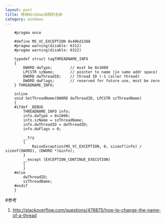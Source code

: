 ```yaml
---
layout: post
title: 修改Windows线程的名称
category: windows
---
```



        #pragma once

        #define MS_VC_EXCEPTION 0x406d1388
        #pragma warning(disable: 6312)
        #pragma warning(disable: 6322)

        typedef struct tagTHREADNAME_INFO
        {
            DWORD dwType;        // must be 0x1000
            LPCSTR szName;       // pointer to name (in same addr space)
            DWORD dwThreadID;    // thread ID (-1 caller thread)
            DWORD dwFlags;       // reserved for future use, most be zero
        } THREADNAME_INFO;

        inline
        void SetThreadName(DWORD dwThreadID, LPCSTR szThreadName)
        {
        #ifdef _DEBUG
            THREADNAME_INFO info;
            info.dwType = 0x1000;
            info.szName = szThreadName;
            info.dwThreadID = dwThreadID;
            info.dwFlags = 0;

            __try
            {
                RaiseException(MS_VC_EXCEPTION, 0, sizeof(info) / sizeof(DWORD), (DWORD *)&info);
            }
            __except (EXCEPTION_CONTINUE_EXECUTION)
            {
            }
        #else
            dwThreadID;
            szThreadName;
        #endif
        }

#参考
1. <http://stackoverflow.com/questions/478875/how-to-change-the-name-of-a-thread>

